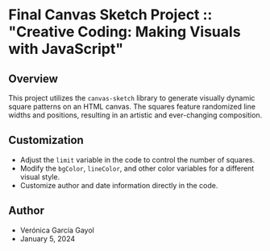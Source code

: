 # Final Canvas Sketch Project :: "Creative Coding: Making Visuals with JavaScript"

## Overview

This project utilizes the `canvas-sketch` library to generate visually dynamic square patterns on an HTML canvas. The squares feature randomized line widths and positions, resulting in an artistic and ever-changing composition.

## Customization

- Adjust the `limit` variable in the code to control the number of squares.
- Modify the `bgColor`, `lineColor`, and other color variables for a different visual style.
- Customize author and date information directly in the code.


## Author

- Verónica García Gayol
- January 5, 2024
